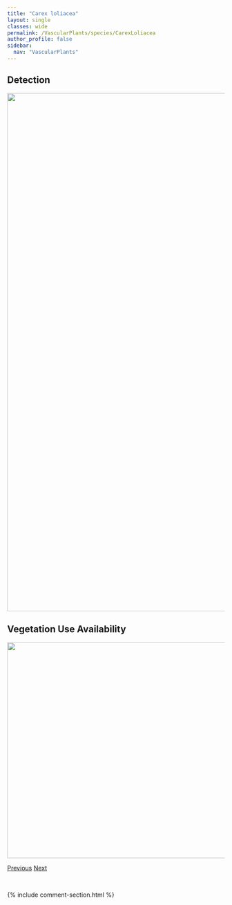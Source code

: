 ```yaml
---
title: "Carex loliacea"
layout: single
classes: wide
permalink: /VascularPlants/species/CarexLoliacea
author_profile: false
sidebar:
  nav: "VascularPlants"
---
```


<h2>Detection</h2>

<a href="https://drive.google.com/uc?export=view&id=1t3DfQXxoTNYCmNm-ennAY8fII3ijSyxW">
<img src="https://drive.google.com/uc?export=view&id=1t3DfQXxoTNYCmNm-ennAY8fII3ijSyxW" height = "1200" width = "800">
</a>


<h2>Vegetation Use Availability</h2>

<a href="https://drive.google.com/uc?export=view&id=1Ea-ksAP1VCsrddA0rAgKOZgK7H8kH7bv">
<img src="https://drive.google.com/uc?export=view&id=1Ea-ksAP1VCsrddA0rAgKOZgK7H8kH7bv" height = "500" width = "1000">
</a>


<a href="/DevelopmentWebsite/VascularPlants/species/CarexLivida" class="pagination--pager" title="Carex livida">Previous</a> <a href="/DevelopmentWebsite/VascularPlants/species/CarexMacloviana" class="pagination--pager" title="Carex macloviana">Next</a>

<p>&nbsp;</p>

{% include comment-section.html %}
